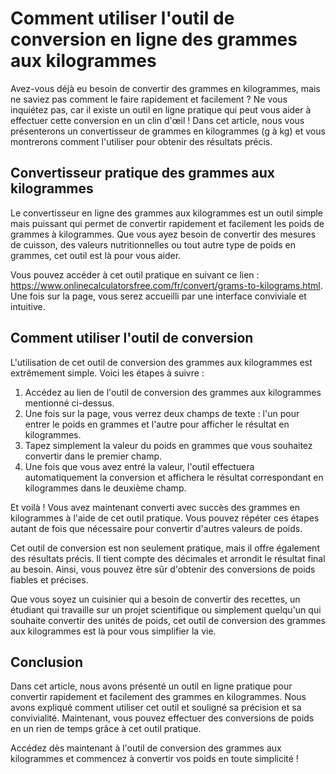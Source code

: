 Comment utiliser l'outil de conversion en ligne des grammes aux kilogrammes
===========================================================================

Avez-vous déjà eu besoin de convertir des grammes en kilogrammes, mais ne saviez pas comment le faire rapidement et facilement ? Ne vous inquiétez pas, car il existe un outil en ligne pratique qui peut vous aider à effectuer cette conversion en un clin d'œil ! Dans cet article, nous vous présenterons un convertisseur de grammes en kilogrammes (g à kg) et vous montrerons comment l'utiliser pour obtenir des résultats précis.

Convertisseur pratique des grammes aux kilogrammes
--------------------------------------------------

Le convertisseur en ligne des grammes aux kilogrammes est un outil simple mais puissant qui permet de convertir rapidement et facilement les poids de grammes à kilogrammes. Que vous ayez besoin de convertir des mesures de cuisson, des valeurs nutritionnelles ou tout autre type de poids en grammes, cet outil est là pour vous aider.

Vous pouvez accéder à cet outil pratique en suivant ce lien : <https://www.onlinecalculatorsfree.com/fr/convert/grams-to-kilograms.html>. Une fois sur la page, vous serez accueilli par une interface conviviale et intuitive.

Comment utiliser l'outil de conversion
--------------------------------------

L'utilisation de cet outil de conversion des grammes aux kilogrammes est extrêmement simple. Voici les étapes à suivre :

1. Accédez au lien de l'outil de conversion des grammes aux kilogrammes mentionné ci-dessus.
2. Une fois sur la page, vous verrez deux champs de texte : l'un pour entrer le poids en grammes et l'autre pour afficher le résultat en kilogrammes.
3. Tapez simplement la valeur du poids en grammes que vous souhaitez convertir dans le premier champ.
4. Une fois que vous avez entré la valeur, l'outil effectuera automatiquement la conversion et affichera le résultat correspondant en kilogrammes dans le deuxième champ.

Et voilà ! Vous avez maintenant converti avec succès des grammes en kilogrammes à l'aide de cet outil pratique. Vous pouvez répéter ces étapes autant de fois que nécessaire pour convertir d'autres valeurs de poids.

Cet outil de conversion est non seulement pratique, mais il offre également des résultats précis. Il tient compte des décimales et arrondit le résultat final au besoin. Ainsi, vous pouvez être sûr d'obtenir des conversions de poids fiables et précises.

Que vous soyez un cuisinier qui a besoin de convertir des recettes, un étudiant qui travaille sur un projet scientifique ou simplement quelqu'un qui souhaite convertir des unités de poids, cet outil de conversion des grammes aux kilogrammes est là pour vous simplifier la vie.

Conclusion
----------

Dans cet article, nous avons présenté un outil en ligne pratique pour convertir rapidement et facilement des grammes en kilogrammes. Nous avons expliqué comment utiliser cet outil et souligné sa précision et sa convivialité. Maintenant, vous pouvez effectuer des conversions de poids en un rien de temps grâce à cet outil pratique.

Accédez dès maintenant à l'outil de conversion des grammes aux kilogrammes et commencez à convertir vos poids en toute simplicité !